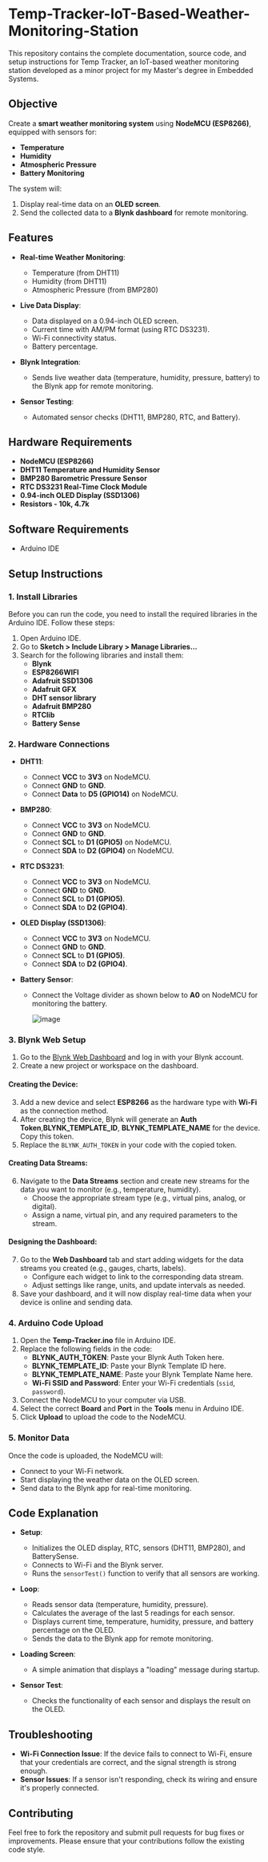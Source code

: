 # Temp-Tracker-IoT-Based-Weather-Monitoring-Station
This repository contains the complete documentation, source code, and setup instructions for Temp Tracker, an IoT-based weather monitoring station developed as a minor project for my Master's degree in Embedded Systems.

## Objective  

Create a **smart weather monitoring system** using **NodeMCU (ESP8266)**, equipped with sensors for:  
- **Temperature**  
- **Humidity**  
- **Atmospheric Pressure**  
- **Battery Monitoring**  

The system will:  
1. Display real-time data on an **OLED screen**.  
2. Send the collected data to a **Blynk dashboard** for remote monitoring.  

## Features

- **Real-time Weather Monitoring**:
  - Temperature (from DHT11)
  - Humidity (from DHT11)
  - Atmospheric Pressure (from BMP280)
  
- **Live Data Display**:
  - Data displayed on a 0.94-inch OLED screen.
  - Current time with AM/PM format (using RTC DS3231).
  - Wi-Fi connectivity status.
  - Battery percentage.

- **Blynk Integration**:
  - Sends live weather data (temperature, humidity, pressure, battery) to the Blynk app for remote monitoring.

- **Sensor Testing**:
  - Automated sensor checks (DHT11, BMP280, RTC, and Battery).

## Hardware Requirements

- **NodeMCU (ESP8266)**
- **DHT11 Temperature and Humidity Sensor**
- **BMP280 Barometric Pressure Sensor**
- **RTC DS3231 Real-Time Clock Module**
- **0.94-inch OLED Display (SSD1306)**
- **Resistors - 10k, 4.7k**


## Software Requirements

- Arduino IDE

## Setup Instructions

### 1. Install Libraries
Before you can run the code, you need to install the required libraries in the Arduino IDE. Follow these steps:

1. Open Arduino IDE.
2. Go to **Sketch > Include Library > Manage Libraries...**
3. Search for the following libraries and install them:
   - **Blynk**
   - **ESP8266WIFI**
   - **Adafruit SSD1306**
   - **Adafruit GFX**
   - **DHT sensor library**
   - **Adafruit BMP280**
   - **RTClib**
   - **Battery Sense**

### 2. Hardware Connections

- **DHT11**:
  - Connect **VCC** to **3V3** on NodeMCU.
  - Connect **GND** to **GND**.
  - Connect **Data** to **D5 (GPIO14)** on NodeMCU.

- **BMP280**:
  - Connect **VCC** to **3V3** on NodeMCU.
  - Connect **GND** to **GND**.
  - Connect **SCL** to **D1 (GPIO5)** on NodeMCU.
  - Connect **SDA** to **D2 (GPIO4)** on NodeMCU.

- **RTC DS3231**:
  - Connect **VCC** to **3V3** on NodeMCU.
  - Connect **GND** to **GND**.
  - Connect **SCL** to **D1 (GPIO5)**.
  - Connect **SDA** to **D2 (GPIO4)**.

- **OLED Display (SSD1306)**:
  - Connect **VCC** to **3V3** on NodeMCU.
  - Connect **GND** to **GND**.
  - Connect **SCL** to **D1 (GPIO5)**.
  - Connect **SDA** to **D2 (GPIO4)**.

- **Battery Sensor**:
  - Connect the Voltage divider as shown below to **A0** on NodeMCU for monitoring the battery.
 
    ![image](https://github.com/user-attachments/assets/2b396435-270f-4f8d-aa90-b5ea23f769f1)


### 3. Blynk Web Setup

1. Go to the [Blynk Web Dashboard](https://blynk.cloud/) and log in with your Blynk account.  
2. Create a new project or workspace on the dashboard.  

#### Creating the Device:
3. Add a new device and select **ESP8266** as the hardware type with **Wi-Fi** as the connection method.  
4. After creating the device, Blynk will generate an **Auth Token**,**BLYNK_TEMPLATE_ID**, **BLYNK_TEMPLATE_NAME** for the device. Copy this token.  
5. Replace the `BLYNK_AUTH_TOKEN` in your code with the copied token.  

#### Creating Data Streams:
6. Navigate to the **Data Streams** section and create new streams for the data you want to monitor (e.g., temperature, humidity).  
   - Choose the appropriate stream type (e.g., virtual pins, analog, or digital).  
   - Assign a name, virtual pin, and any required parameters to the stream.  

#### Designing the Dashboard:
7. Go to the **Web Dashboard** tab and start adding widgets for the data streams you created (e.g., gauges, charts, labels).  
   - Configure each widget to link to the corresponding data stream.  
   - Adjust settings like range, units, and update intervals as needed.  
8. Save your dashboard, and it will now display real-time data when your device is online and sending data.  

### 4. Arduino Code Upload

1. Open the **Temp-Tracker.ino** file in Arduino IDE.
2. Replace the following fields in the code:
   - **BLYNK_AUTH_TOKEN**: Paste your Blynk Auth Token here.
   - **BLYNK_TEMPLATE_ID**: Paste your Blynk Template ID here.
   - **BLYNK_TEMPLATE_NAME**: Paste your Blynk Template Name here.
   - **Wi-Fi SSID and Password**: Enter your Wi-Fi credentials (`ssid`, `password`).
3. Connect the NodeMCU to your computer via USB.
4. Select the correct **Board** and **Port** in the **Tools** menu in Arduino IDE.
5. Click **Upload** to upload the code to the NodeMCU.

### 5. Monitor Data

Once the code is uploaded, the NodeMCU will:
- Connect to your Wi-Fi network.
- Start displaying the weather data on the OLED screen.
- Send data to the Blynk app for real-time monitoring.

## Code Explanation

- **Setup**:
  - Initializes the OLED display, RTC, sensors (DHT11, BMP280), and BatterySense.
  - Connects to Wi-Fi and the Blynk server.
  - Runs the `sensorTest()` function to verify that all sensors are working.
  
- **Loop**:
  - Reads sensor data (temperature, humidity, pressure).
  - Calculates the average of the last 5 readings for each sensor.
  - Displays current time, temperature, humidity, pressure, and battery percentage on the OLED.
  - Sends the data to the Blynk app for remote monitoring.
  
- **Loading Screen**:
  - A simple animation that displays a "loading" message during startup.

- **Sensor Test**:
  - Checks the functionality of each sensor and displays the result on the OLED.

## Troubleshooting

- **Wi-Fi Connection Issue**: If the device fails to connect to Wi-Fi, ensure that your credentials are correct, and the signal strength is strong enough.
- **Sensor Issues**: If a sensor isn't responding, check its wiring and ensure it's properly connected.

## Contributing

Feel free to fork the repository and submit pull requests for bug fixes or improvements. Please ensure that your contributions follow the existing code style.


